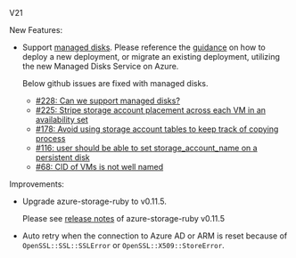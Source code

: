 V21

New Features:

* Support [managed disks](https://azure.microsoft.com/en-us/services/managed-disks/). Please reference the [guidance](https://github.com/cloudfoundry-incubator/bosh-azure-cpi-release/tree/master/docs/advanced/managed-disks) on how to deploy a new deployment, or migrate an existing deployment, utilizing the new Managed Disks Service on Azure.

  Below github issues are fixed with managed disks.
  
  * [#228: Can we support managed disks?](https://github.com/cloudfoundry-incubator/bosh-azure-cpi-release/issues/228)
  * [#225: Stripe storage account placement across each VM in an availability set](https://github.com/cloudfoundry-incubator/bosh-azure-cpi-release/issues/225)
  * [#178: Avoid using storage account tables to keep track of copying process](https://github.com/cloudfoundry-incubator/bosh-azure-cpi-release/issues/178)
  * [#116: user should be able to set storage_account_name on a persistent disk](https://github.com/cloudfoundry-incubator/bosh-azure-cpi-release/issues/116)
  * [#68: CID of VMs is not well named](https://github.com/cloudfoundry-incubator/bosh-azure-cpi-release/issues/68)

Improvements:

* Upgrade azure-storage-ruby to v0.11.5.

  Please see [release notes](https://github.com/Azure/azure-storage-ruby/releases/tag/v0.11.5) of azure-storage-ruby v0.11.5

* Auto retry when the connection to Azure AD or ARM is reset because of `OpenSSL::SSL::SSLError` or `OpenSSL::X509::StoreError`.
